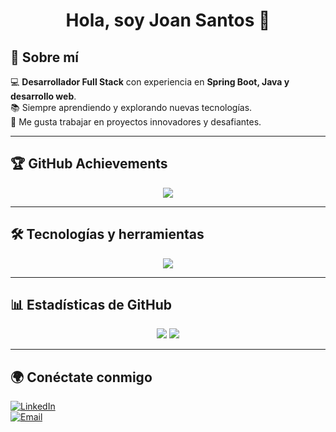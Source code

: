 <h1 align="center">Hola, soy Joan Santos 👋</h1>



## 🚀 Sobre mí  
💻 **Desarrollador Full Stack** con experiencia en **Spring Boot, Java y desarrollo web**.  
📚 Siempre aprendiendo y explorando nuevas tecnologías.  
🎯 Me gusta trabajar en proyectos innovadores y desafiantes.  

---

## 🏆 GitHub Achievements  
<p align="center">
  <img src="https://github-profile-trophy.vercel.app/?username=RaitonOwO&theme=radical&margin-w=10&no-bg=true" />
</p>

---

## 🛠️ Tecnologías y herramientas  
<div align="center">
  <img src="https://skillicons.dev/icons?i=java,spring,postgresql,mysql,html,css,js,react,python,git" />
</div>

---

## 📊 Estadísticas de GitHub  
<p align="center">
  <img src="https://github-readme-stats.vercel.app/api?username=RaitonOwO&show_icons=true&theme=tokyonight" />
  <img src="https://github-readme-stats.vercel.app/api/top-langs/?username=RaitonOwO&layout=compact&theme=tokyonight" />
</p>

---

## 🌍 Conéctate conmigo  
[![LinkedIn](https://img.shields.io/badge/LinkedIn-JoanSantos-blue?style=for-the-badge&logo=linkedin)](https://www.linkedin.com/in/tu-perfil/)  
[![Email](https://img.shields.io/badge/Email-Contactarme-red?style=for-the-badge)](mailto:jhoanowo@gmail.com)  
